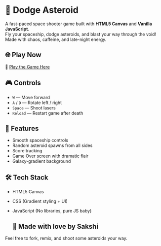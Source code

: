# 🚀 Dodge Asteroid

A fast-paced space shooter game built with **HTML5 Canvas** and **Vanilla JavaScript**.  
Fly your spaceship, dodge asteroids, and blast your way through the void!  
Made with chaos, caffeine, and late-night energy. 

## 🌐 Play Now

🔗 [Play the Game Here](https://dodge-asteriod.netlify.app/)  


## 🎮 Controls

- `W` — Move forward
- `A` / `D` — Rotate left / right
- `Space` — Shoot lasers
- `Reload` — Restart game after death

## 🧠 Features

- Smooth spaceship controls
- Random asteroid spawns from all sides
- Score tracking
- Game Over screen with dramatic flair
- Galaxy-gradient background

 ## 🛠 Tech Stack

- HTML5 Canvas
- CSS (Gradient styling + UI)
- JavaScript (No libraries, pure JS baby)

  ## 🙌 Made with love by Sakshi

Feel free to fork, remix, and shoot some asteroids your way.
